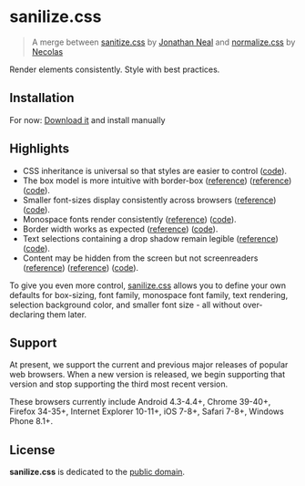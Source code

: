 # sanilize.css

> A merge between [sanitize.css][sanitize] by [Jonathan Neal][jonathan] and [normalize.css][normalize] by [Necolas][necolas]

[jonathan]:https://github.com/jonathantneal
[sanitize]:https://github.com/10up/sanitize.css
[necolas]:https://github.com/necolas
[normalize]:https://github.com/necolas/normalize.css

Render elements consistently. Style with best practices.

## Installation

For now:
[Download it](https://raw.githubusercontent.com/filipelinhares/sanilize.css/master/sanilize.min.css) and install manually

## Highlights

- CSS inheritance is universal so that styles are easier to control ([code](sanitize.scss#L94-L108)).
- The box model is more intuitive with border-box ([reference](http://www.paulirish.com/2012/box-sizing-border-box-ftw/)) ([reference](https://css-tricks.com/inheriting-box-sizing-probably-slightly-better-best-practice/)) ([code](sanitize.scss#L135)).
- Smaller font-sizes display consistently across browsers ([reference](https://github.com/servo/servo/issues/3423#issuecomment-56321664)) ([code](sanitize.scss#L68-L70)).
- Monospace fonts render consistently ([reference](http://code.stephenmorley.org/html-and-css/fixing-browsers-broken-monospace-font-handling/)) ([code](sanitize.scss#L152-L159)).
- Border width works as expected ([reference](https://developer.mozilla.org/en-US/docs/Web/CSS/border-style#Values)) ([code](sanitize.scss#L116-L123)).
- Text selections containing a drop shadow remain legible ([reference](https://twitter.com/miketaylr/status/12228805301)) ([code](sanitize.scss#L202-L207)).
- Content may be hidden from the screen but not screenreaders ([reference](http://www.paciellogroup.com/blog/2012/05/html5-accessibility-chops-hidden-and-aria-hidden/)) ([reference](https://www.drupal.org/node/897638)) ([code](sanitize.scss#L209-L220)).

To give you even more control, [sanilize.css](sanilize.css) allows you to define your own defaults for box-sizing, font family, monospace font family, text rendering, selection background color, and smaller font size - all without over-declaring them later.

## Support

At present, we support the current and previous major releases of popular web browsers. When a new version is released, we begin supporting that version and stop supporting the third most recent version.

These browsers currently include Android 4.3-4.4+, Chrome 39-40+, Firefox 34-35+, Internet Explorer 10-11+, iOS 7-8+, Safari 7-8+, Windows Phone 8.1+.

## License

**sanilize.css** is dedicated to the [public domain](LICENSE.md).
